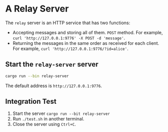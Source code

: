 # A Relay Server

The `relay` server is an HTTP service that has two functions:

- Accepting messages and storing all of them. `POST` method. 
  For example, `curl 'http://127.0.0.1:9776' -X POST -d 'message'`. 
- Returning the messages in the same order as received for each client. 
  For example, `curl 'http://127.0.0.1:9776/?id=alice'`. 

## Start the `relay-server` server

```sh
cargo run --bin relay-server 
```

The default address is `http://127.0.0.1:9776`.

## Integration Test

1. Start the server `cargo run --bit relay-server`
2. Run `./test.sh` in another terminal.
3. Close the server using `Ctrl+C`.
